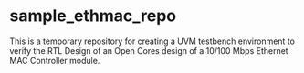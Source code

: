 # sample_ethmac_repo
This is a temporary repository for creating a UVM testbench environment to verify the RTL Design of an Open Cores design of a 10/100 Mbps  Ethernet MAC Controller module.

